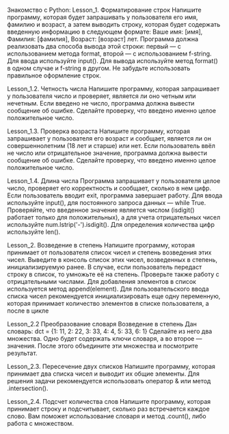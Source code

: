 Знакомство с Python:
Lesson_1. Форматирование строк
Напишите программу, которая будет запрашивать у пользователя его имя, фамилию и возраст, а затем выводить строку, которая будет содержать введенную информацию в следующем формате:
Ваше имя: [имя], Фамилия: [фамилия], Возраст: [возраст] лет.
Программа должна реализовать два способа вывода этой строки: первый — с использованием метода format, второй — с использованием f-string.
Для ввода используйте input(). Для вывода используйте метод format() в одном случае и f-string в другом. Не забудьте использовать правильное оформление строк.

Lesson_1.2. Четность числа
Напишите программу, которая запрашивает у пользователя число и проверяет, является ли оно четным или нечетным. Если введено не число, программа должна вывести сообщение об ошибке. Сделайте проверку, что введено именно целое положительное число.

Lesson_1.3. Проверка возраста
Напишите программу, которая запрашивает у пользователя его возраст и сообщает, является ли он совершеннолетним (18 лет и старше) или нет. Если пользователь ввёл не число или отрицательное значение, программа должна вывести сообщение об ошибке. Сделайте проверку, что введено именно целое положительное число.

Lesson_1.4. Длина числа
Программа запрашивает у пользователя целое число, проверяет его корректность и сообщает, сколько в нем цифр. Если пользователь вводит exit, программа завершает работу.
Для ввода используйте input(), для постоянного запроса данных — while True. Проверяйте, что введенное значение является числом (isdigit() работает только для положительных), а для учета отрицательных чисел используйте num.lstrip('-').isdigit(). Для определения количества цифр используйте len().

Lesson_2. Возведение в степень
Напишите программу, которая принимает от пользователя список чисел и степень возведения этих чисел. Выведите в консоль список этих чисел, возведенных в степень, инициализируемую ранее. В случае, если пользователь передаст строку в список, то умножьте её на степень. Проверьте также работу с отрицательными числами.
Для добавления элементов в список используется метод append(element). Для пользовательского ввода списка чисел рекомендуется инициализировать еще одну переменную, которая принимает количество элементов в списке пользователя, а после в цикле

Lesson_2.2 Преобразование словаря Возведение в степень
Дан словарь:
dct = {1: 11, 2: 22, 3: 33, 4: 4, 5: 33, 6: 1}
Сделайте из него два множества. Одно будет содержать ключи словаря, а во второе — значения. После этого объедините эти множества и посмотрите результат.

Lesson_2.3. Пересечение двух списков
Напишите программу, которая принимает два списка чисел и выводит их общие элементы. Для решения задачи рекомендуется использовать оператор & или метод .intersection().

Lesson_2.4. Подсчет количества слов
Напишите программу, которая принимает строку и подсчитывает, сколько раз встречается каждое слово. Вам поможет использование словаря и метод .count(), либо работа с множеством.